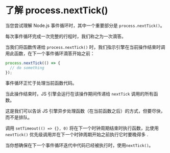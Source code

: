 # 了解 process.nextTick()

当您尝试理解 Node.js 事件循环时，其中一个重要部分是 `process.nextTick()`。

每次事件循环完成一次完整的行程时，我们称之为一次滴答。

当我们将函数传递给 `process.nextTick()` 时，我们指示引擎在当前操作结束时调用此函数，在下一个事件循环滴答开始之前：

```js
process.nextTick(() => {
  // do something
});
```
事件循环正忙于处理当前函数代码。

当此操作结束时，JS 引擎会运行在该操作期间传递给 `nextTick` 调用的所有函数。

这是我们可以告诉 JS 引擎异步处理函数（在当前函数之后）的方式，但要尽快，而不是排队。

调用 `setTimeout(() => {}, 0)` 将在下一个时钟周期结束时执行函数，比使用 `nextTick()` 优先级调用并在下一个时钟周期开始之前执行它时要晚得多 .

当你想确保在下一个事件循环迭代中代码已经被执行时，使用`nextTick()`。

